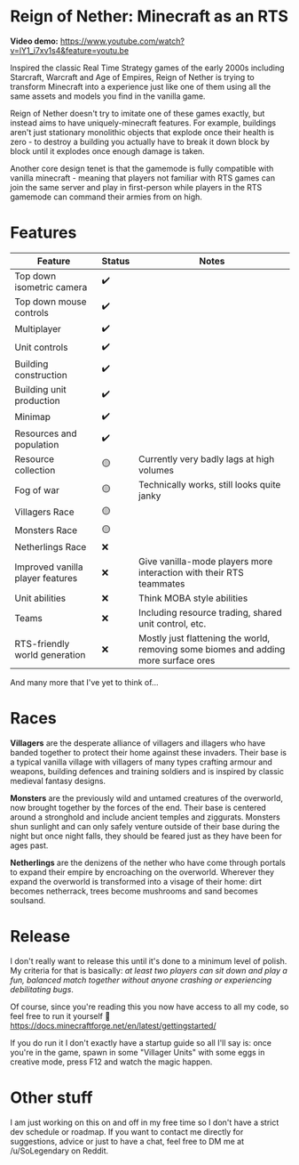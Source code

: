 # Reign of Nether: Minecraft as an RTS

**Video demo:** https://www.youtube.com/watch?v=lY1_i7xv1s4&feature=youtu.be

Inspired the classic Real Time Strategy games of the early 2000s including Starcraft, Warcraft and Age of Empires, Reign of Nether is trying to transform Minecraft into a experience just like one of them using all the same assets and models you find in the vanilla game.

Reign of Nether doesn't try to imitate one of these games exactly, but instead aims to have uniquely-minecraft features. For example, buildings aren't just stationary monolithic objects that explode once their health is zero - to destroy a building you actually have to break it down block by block until it explodes once enough damage is taken.

Another core design tenet is that the gamemode is fully compatible with vanilla minecraft - meaning that players not familiar with RTS games can join the same server and play in first-person while players in the RTS gamemode can command their armies from on high.

# Features

| Feature | Status | Notes |
|--|--|--|
| Top down isometric camera | ✔️ |  |
| Top down mouse controls | ✔️ |  |
| Multiplayer | ✔️ |  |
| Unit controls | ✔️ |  |
| Building construction | ✔️ |  |
| Building unit production | ✔️ |  |
| Minimap | ✔️ |  |
| Resources and population | ✔️ |  |
| Resource collection | 🟡 | Currently very badly lags at high volumes |
| Fog of war | 🟡 | Technically works, still looks quite janky |
| Villagers Race | 🟡 |  |
| Monsters Race | 🟡 |  |
| Netherlings Race | ❌ |  |
| Improved vanilla player features | ❌ | Give vanilla-mode players more interaction with their RTS teammates |
| Unit abilities | ❌ | Think MOBA style abilities |
| Teams | ❌ | Including resource trading, shared unit control, etc. |
| RTS-friendly world generation| ❌ | Mostly just flattening the world, removing some biomes and adding more surface ores |

And many more that I've yet to think of...

# Races

**Villagers** are the desperate alliance of villagers and illagers who have banded together to protect their home against these invaders. Their base is a typical vanilla village with villagers of many types crafting armour and weapons, building defences and training soldiers and is inspired by classic medieval fantasy designs.

**Monsters** are the previously wild and untamed creatures of the overworld, now brought together by the forces of the end. Their base is centered around a stronghold and include ancient temples and ziggurats. Monsters shun sunlight and can only safely venture outside of their base during the night but once night falls, they should be feared just as they have been for ages past.

**Netherlings** are the denizens of the nether who have come through portals to expand their empire by encroaching on the overworld. Wherever they expand the overworld is transformed into a visage of their home: dirt becomes netherrack, trees become mushrooms and sand becomes soulsand.

# Release
I don't really want to release this until it's done to a minimum level of polish. My criteria for that is basically: *at least two players can sit down and play a fun, balanced match together without anyone crashing or experiencing debilitating bugs*.

Of course, since you're reading this you now have access to all my code, so feel free to run it yourself 🙂
https://docs.minecraftforge.net/en/latest/gettingstarted/

If you do run it I don't exactly have a startup guide so all I'll say is: once you're in the game, spawn in some "Villager Units" with some eggs in creative mode, press F12 and watch the magic happen.

# Other stuff
I am just working on this on and off in my free time so I don't have a strict dev schedule or roadmap. If you want to contact me directly for suggestions, advice or just to have a chat, feel free to DM me at /u/SoLegendary on Reddit.


